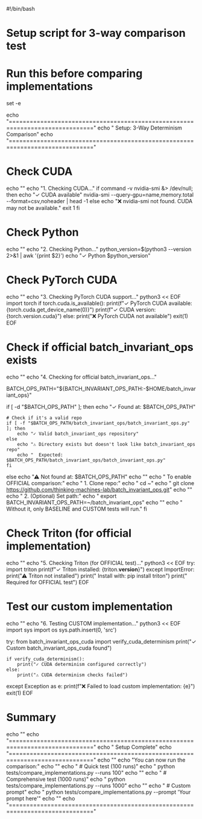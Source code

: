 #!/bin/bash
# Setup script for 3-way comparison test
# Run this before comparing implementations

set -e

echo "=============================================================================="
echo "  Setup: 3-Way Determinism Comparison"
echo "=============================================================================="

# Check CUDA
echo ""
echo "1. Checking CUDA..."
if command -v nvidia-smi &> /dev/null; then
    echo "✓ CUDA available"
    nvidia-smi --query-gpu=name,memory.total --format=csv,noheader | head -1
else
    echo "❌ nvidia-smi not found. CUDA may not be available."
    exit 1
fi

# Check Python
echo ""
echo "2. Checking Python..."
python_version=$(python3 --version 2>&1 | awk '{print $2}')
echo "✓ Python $python_version"

# Check PyTorch CUDA
echo ""
echo "3. Checking PyTorch CUDA support..."
python3 << EOF
import torch
if torch.cuda.is_available():
    print(f"✓ PyTorch CUDA available: {torch.cuda.get_device_name(0)}")
    print(f"✓ CUDA version: {torch.version.cuda}")
else:
    print("❌ PyTorch CUDA not available")
    exit(1)
EOF

# Check if official batch_invariant_ops exists
echo ""
echo "4. Checking for official batch_invariant_ops..."

BATCH_OPS_PATH="${BATCH_INVARIANT_OPS_PATH:-$HOME/batch_invariant_ops}"

if [ -d "$BATCH_OPS_PATH" ]; then
    echo "✓ Found at: $BATCH_OPS_PATH"
    
    # Check if it's a valid repo
    if [ -f "$BATCH_OPS_PATH/batch_invariant_ops/batch_invariant_ops.py" ]; then
        echo "✓ Valid batch_invariant_ops repository"
    else
        echo "⚠ Directory exists but doesn't look like batch_invariant_ops repo"
        echo "  Expected: $BATCH_OPS_PATH/batch_invariant_ops/batch_invariant_ops.py"
    fi
else
    echo "⚠ Not found at: $BATCH_OPS_PATH"
    echo ""
    echo "  To enable OFFICIAL comparison:"
    echo "  1. Clone repo:"
    echo "     cd ~"
    echo "     git clone https://github.com/thinking-machines-lab/batch_invariant_ops.git"
    echo ""
    echo "  2. (Optional) Set path:"
    echo "     export BATCH_INVARIANT_OPS_PATH=~/batch_invariant_ops"
    echo ""
    echo "  Without it, only BASELINE and CUSTOM tests will run."
fi

# Check Triton (for official implementation)
echo ""
echo "5. Checking Triton (for OFFICIAL test)..."
python3 << EOF
try:
    import triton
    print(f"✓ Triton installed: {triton.__version__}")
except ImportError:
    print("⚠ Triton not installed")
    print("  Install with: pip install triton")
    print("  Required for OFFICIAL test")
EOF

# Test our custom implementation
echo ""
echo "6. Testing CUSTOM implementation..."
python3 << EOF
import sys
import os
sys.path.insert(0, 'src')

try:
    from batch_invariant_ops_cuda import verify_cuda_determinism
    print("✓ Custom batch_invariant_ops_cuda found")
    
    if verify_cuda_determinism():
        print("✓ CUDA determinism configured correctly")
    else:
        print("⚠ CUDA determinism checks failed")
except Exception as e:
    print(f"❌ Failed to load custom implementation: {e}")
    exit(1)
EOF

# Summary
echo ""
echo "=============================================================================="
echo "  Setup Complete"
echo "=============================================================================="
echo ""
echo "You can now run the comparison:"
echo ""
echo "  # Quick test (100 runs)"
echo "  python tests/compare_implementations.py --runs 100"
echo ""
echo "  # Comprehensive test (1000 runs)"
echo "  python tests/compare_implementations.py --runs 1000"
echo ""
echo "  # Custom prompt"
echo "  python tests/compare_implementations.py --prompt 'Your prompt here'"
echo ""
echo "=============================================================================="